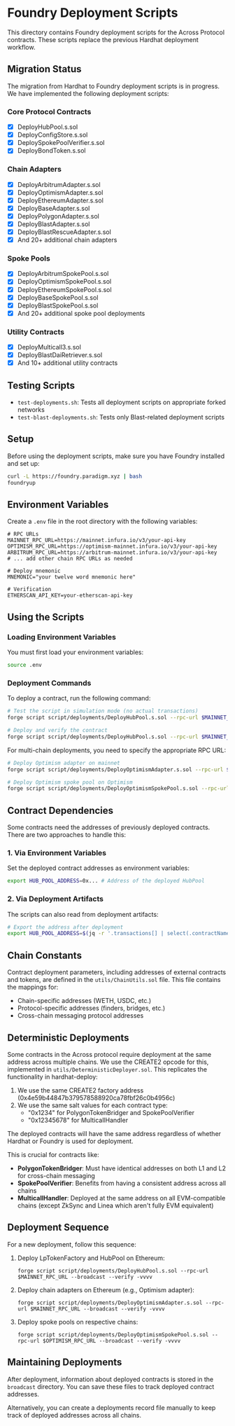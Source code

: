 # Foundry Deployment Scripts

This directory contains Foundry deployment scripts for the Across Protocol contracts. These scripts replace the previous Hardhat deployment workflow.

## Migration Status

The migration from Hardhat to Foundry deployment scripts is in progress. We have implemented the following deployment scripts:

### Core Protocol Contracts

- [x] DeployHubPool.s.sol
- [x] DeployConfigStore.s.sol
- [x] DeploySpokePoolVerifier.s.sol
- [x] DeployBondToken.s.sol

### Chain Adapters

- [x] DeployArbitrumAdapter.s.sol
- [x] DeployOptimismAdapter.s.sol
- [x] DeployEthereumAdapter.s.sol
- [x] DeployBaseAdapter.s.sol
- [x] DeployPolygonAdapter.s.sol
- [x] DeployBlastAdapter.s.sol
- [x] DeployBlastRescueAdapter.s.sol
- [x] And 20+ additional chain adapters

### Spoke Pools

- [x] DeployArbitrumSpokePool.s.sol
- [x] DeployOptimismSpokePool.s.sol
- [x] DeployEthereumSpokePool.s.sol
- [x] DeployBaseSpokePool.s.sol
- [x] DeployBlastSpokePool.s.sol
- [x] And 20+ additional spoke pool deployments

### Utility Contracts

- [x] DeployMulticall3.s.sol
- [x] DeployBlastDaiRetriever.s.sol
- [x] And 10+ additional utility contracts

## Testing Scripts

- `test-deployments.sh`: Tests all deployment scripts on appropriate forked networks
- `test-blast-deployments.sh`: Tests only Blast-related deployment scripts

## Setup

Before using the deployment scripts, make sure you have Foundry installed and set up:

```bash
curl -L https://foundry.paradigm.xyz | bash
foundryup
```

## Environment Variables

Create a `.env` file in the root directory with the following variables:

```
# RPC URLs
MAINNET_RPC_URL=https://mainnet.infura.io/v3/your-api-key
OPTIMISM_RPC_URL=https://optimism-mainnet.infura.io/v3/your-api-key
ARBITRUM_RPC_URL=https://arbitrum-mainnet.infura.io/v3/your-api-key
# ... add other chain RPC URLs as needed

# Deploy mnemonic
MNEMONIC="your twelve word mnemonic here"

# Verification
ETHERSCAN_API_KEY=your-etherscan-api-key
```

## Using the Scripts

### Loading Environment Variables

You must first load your environment variables:

```bash
source .env
```

### Deployment Commands

To deploy a contract, run the following command:

```bash
# Test the script in simulation mode (no actual transactions)
forge script script/deployments/DeployHubPool.s.sol --rpc-url $MAINNET_RPC_URL -vvvv

# Deploy and verify the contract
forge script script/deployments/DeployHubPool.s.sol --rpc-url $MAINNET_RPC_URL --broadcast --verify -vvvv
```

For multi-chain deployments, you need to specify the appropriate RPC URL:

```bash
# Deploy Optimism adapter on mainnet
forge script script/deployments/DeployOptimismAdapter.s.sol --rpc-url $MAINNET_RPC_URL --broadcast --verify -vvvv

# Deploy Optimism spoke pool on Optimism
forge script script/deployments/DeployOptimismSpokePool.s.sol --rpc-url $OPTIMISM_RPC_URL --broadcast --verify -vvvv
```

## Contract Dependencies

Some contracts need the addresses of previously deployed contracts. There are two approaches to handle this:

### 1. Via Environment Variables

Set the deployed contract addresses as environment variables:

```bash
export HUB_POOL_ADDRESS=0x... # Address of the deployed HubPool
```

### 2. Via Deployment Artifacts

The scripts can also read from deployment artifacts:

```bash
# Export the address after deployment
export HUB_POOL_ADDRESS=$(jq -r '.transactions[] | select(.contractName=="HubPool") | .contractAddress' broadcast/deployments/DeployHubPool.s.sol/1/run-latest.json)
```

## Chain Constants

Contract deployment parameters, including addresses of external contracts and tokens, are defined in the `utils/ChainUtils.sol` file. This file contains the mappings for:

- Chain-specific addresses (WETH, USDC, etc.)
- Protocol-specific addresses (finders, bridges, etc.)
- Cross-chain messaging protocol addresses

## Deterministic Deployments

Some contracts in the Across protocol require deployment at the same address across multiple chains. We use the CREATE2 opcode for this, implemented in `utils/DeterministicDeployer.sol`. This replicates the functionality in hardhat-deploy:

1. We use the same CREATE2 factory address (0x4e59b44847b379578588920ca78fbf26c0b4956c)
2. We use the same salt values for each contract type:
   - "0x1234" for PolygonTokenBridger and SpokePoolVerifier
   - "0x12345678" for MulticallHandler

The deployed contracts will have the same address regardless of whether Hardhat or Foundry is used for deployment.

This is crucial for contracts like:

- **PolygonTokenBridger**: Must have identical addresses on both L1 and L2 for cross-chain messaging
- **SpokePoolVerifier**: Benefits from having a consistent address across all chains
- **MulticallHandler**: Deployed at the same address on all EVM-compatible chains (except ZkSync and Linea which aren't fully EVM equivalent)

## Deployment Sequence

For a new deployment, follow this sequence:

1. Deploy LpTokenFactory and HubPool on Ethereum:

   ```
   forge script script/deployments/DeployHubPool.s.sol --rpc-url $MAINNET_RPC_URL --broadcast --verify -vvvv
   ```

2. Deploy chain adapters on Ethereum (e.g., Optimism adapter):

   ```
   forge script script/deployments/DeployOptimismAdapter.s.sol --rpc-url $MAINNET_RPC_URL --broadcast --verify -vvvv
   ```

3. Deploy spoke pools on respective chains:
   ```
   forge script script/deployments/DeployOptimismSpokePool.s.sol --rpc-url $OPTIMISM_RPC_URL --broadcast --verify -vvvv
   ```

## Maintaining Deployments

After deployment, information about deployed contracts is stored in the `broadcast` directory. You can save these files to track deployed contract addresses.

Alternatively, you can create a deployments record file manually to keep track of deployed addresses across all chains.

